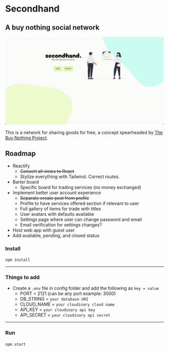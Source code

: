# Secondhand

## A buy nothing social network

![screenshot of project](/public/imgs/screenshot.png)

This is a network for sharing goods for free, a concept spearheaded by [The Buy Nothing Project](https://buynothingproject.org/).

## Roadmap

- Reactify
  - ~~Convert all views to React~~
  - Stylize everything with Tailwind. Correct routes.
- Barter board
  - Specific board for trading services (no money exchanged)
- Implement better user account experience
  - ~~Separate create post from profile~~
  - Profile to have services offered section if relevant to user
  - Full gallery of items for trade with titles
  - User avatars with defaults available
  - Settings page where user can change password and email
  - Email verification for settings changes?
- Host web app with guest user
- Add available, pending, and closed status

### Install

`npm install`

---

### Things to add

- Create a `.env` file in config folder and add the following as `key = value`
  - PORT = 2121 (can be any port example: 3000)
  - DB_STRING = `your database URI`
  - CLOUD_NAME = `your cloudinary cloud name`
  - API_KEY = `your cloudinary api key`
  - API_SECRET = `your cloudinary api secret`

---

### Run

`npm start`
